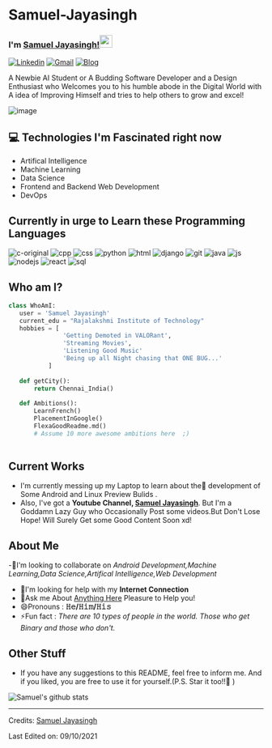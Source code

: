 # Samuel-Jayasingh

   

### I'm [Samuel Jayasingh!](https://www.youtube.com/channel/UCljdD-g5f0xoCE6c97qHqsA)<img src="https://media.giphy.com/media/hvRJCLFzcasrR4ia7z/giphy.gif" width="25px">


[![Linkedin](https://img.shields.io/badge/-Samuel%20Jayasingh-blue?style=flat&logo=linkedin&labelColor=blue)](https://in.linkedin.com/in/samuel-jayasingh-439532198?trk=public_profile_browsemap_profile-result-card_result-card_full-click)
[![Gmail](https://img.shields.io/badge/-samueljayasingh77-red?style=flat&logo=gmail&labelColor=red)](mailto:samueljayasingh77@gmail.com)
[![Blog](https://img.shields.io/badge/-Samuel%20Jayasingh-black?style=flat&logo=github&labelColor=black)](https://github.com/SamuelJayasingh)


A Newbie AI Student or A Budding Software Developer and a Design Enthusiast who Welcomes you to his humble abode in the Digital World with A idea of Improving Himself and tries 
to help others to grow and excel!

![image](https://user-images.githubusercontent.com/80147472/136589569-3e7eb933-8028-4adb-a902-f5cd16629ca8.gif)

## :computer: **Technologies I'm Fascinated right now** 
* Artifical Intelligence
* Machine Learning
* Data Science
* Frontend and Backend Web Development
* DevOps
 
## **Currently in urge to Learn these Programming Languages**

![c-original](https://user-images.githubusercontent.com/80147472/136685788-0a6e0de0-358c-41df-9c4a-c7cab063b033.png)
![cpp](https://user-images.githubusercontent.com/80147472/136685441-f6cc3abf-2411-45cb-8c99-e4993c9c9cd3.png)
![css](https://user-images.githubusercontent.com/80147472/136685448-3a4b02c0-970f-469d-b6c8-d01d05d9905d.png)
![python](https://user-images.githubusercontent.com/80147472/136685452-4f5d300d-ecb2-4276-8921-4a15aaa87fb4.png)
![html](https://user-images.githubusercontent.com/80147472/136685135-7f702723-15aa-4064-bf7e-5b8213cc0f1c.png)
![django](https://user-images.githubusercontent.com/80147472/136685175-1bca7039-1737-46c5-b31f-1ee7e73c00e1.png)
![git](https://user-images.githubusercontent.com/80147472/136685197-2f285e47-b5c9-4c9f-b6da-24606ee2eb62.png)
![java](https://user-images.githubusercontent.com/80147472/136685202-795c8565-5121-40ca-87f0-347ef549e924.png)
![js](https://user-images.githubusercontent.com/80147472/136685211-84f310ee-2ec0-4618-8eae-a9fa90b25db6.png)
![nodejs](https://user-images.githubusercontent.com/80147472/136685217-3f764a5c-1594-44ed-8dfd-b03e166ffe4a.png)
![react](https://user-images.githubusercontent.com/80147472/136685241-a7c79289-dee4-476a-aa9b-2067985e9a3d.png)
![sql](https://user-images.githubusercontent.com/80147472/136685245-13ae85ac-92f6-4d6e-aa4e-9f1b77e5bdf7.png)

 ## Who am I?
 ```python
 class WhoAmI:
 	user = 'Samuel Jayasingh'
	current_edu = "Rajalakshmi Institute of Technology"
	hobbies = [
				'Getting Demoted in VALORant',
				'Streaming Movies',
				'Listening Good Music'
				'Being up all Night chasing that ONE BUG...'
			]
	
	def getCity():
		return Chennai_India()
	
	def Ambitions():
		LearnFrench()
		PlacementInGoogle()
		FlexaGoodReadme.md()
		# Assume 10 more awesome ambitions here  ;)
	
 ```
 
## Current Works
 * I'm currently messing up my Laptop to learn about the🔭 development of Some Android and Linux Preview Bulids .
 * Also, I've got a **Youtube Channel, [Samuel Jayasingh](https://www.youtube.com/channel/UCljdD-g5f0xoCE6c97qHqsA)**. But I'm a Goddamn Lazy Guy who 
  Occasionally Post some videos.But Don't Lose Hope! Will Surely Get some Good Content Soon xd!
 
 
## About Me

 -👯I'm looking to collaborate on *Android Development,Machine Learning,Data Science,Artifical Intelligence,Web Development*
- 🤔I'm looking for help with my **Internet Connection**
- 💬Ask me About [Anything Here](https://github.com/SamuelJayasingh/Samuel-Jayasingh/issues/1) Pleasure to Help you!
- 😄Pronouns : **𝙷𝚎/𝙷𝚒𝚖/𝙷𝚒𝚜**
- ⚡Fun fact : *There are 10 types of people in the world. Those who get Binary and those who don't.*
 
## Other Stuff

  - If you have any suggestions to this README, feel free to inform me. And if you liked, you are free to use it for yourself.(P.S. Star it too!!:grimacing: )

![Samuel's github stats](https://github-readme-stats.vercel.app/api?username=SamuelJayasingh)

 -------
Credits: [Samuel Jayasingh](https://github.com/SamuelJayasingh)

Last Edited on: 09/10/2021
